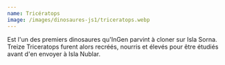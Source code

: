 ```yaml
---
name: Tricératops
image: /images/dinosaures-js1/triceratops.webp
---
```

Est l'un des premiers dinosaures qu'InGen parvint à cloner sur Isla Sorna. Treize Triceratops furent alors recréés, nourris et élevés pour être étudiés avant d'en envoyer à Isla Nublar.
